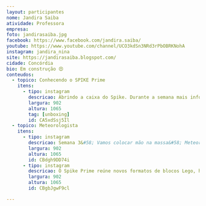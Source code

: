 ```yaml
---
layout: participantes
nome: Jandira Saiba
atividade: Professora
empresa: 
foto: jandirasaiba.jpg
facebook: https://www.facebook.com/jandira.saiba/
youtube: https://www.youtube.com/channel/UCO3kdSn3NRd3rPbOBRKNohA 
instagram: jandira_nina
site: https://jandirasaiba.blogspot.com/
cidade: Concórdia
bio: Em construção 😍
conteudos:
  - topico: Conhecendo o SPIKE Prime
    itens: 
      - tipo: instagram
        descricao: Abrindo a caixa do Spike. Durante a semana mais informações, falando um pouco mais detalhado de cada peça. 😍😍😍😍😍.
        largura: 902
        altura: 1065
        tag: [unboxing]
        id: CA5xdSsj5Il
  - topico: Meteorologista
    itens: 
      - tipo: instagram
        descricao: Semana 3&#58; Vamos colocar mão na massa&#58; Meteorologista para iniciar a semana de Construção. Já que o SPIKE veio para acelerar ainda mais a aprendizagem STEM ( integração das disciplinas de ciências, matemática, artes, tecnologias e engenharias). Segue as algumas informações sobre a montagem escolhida. <br>Meteorologista &#58; o profissional que estuda a atmosfera seus fenômenos e interação. Qual é a função de um meteorologista? O meteorologista tem as atividades relacionadas às ciências atmosféricas, ou seja, estuda e pesquisa sobre as áreas meteorológicas e climatológicas; está diretamente ligado as previsões do clima e tempo; para todo o território nacional, é responsável por monitorar as condições meteorológicas; suas pesquisas..<br>A faixa salarial do Meteorologista CBO 2133-15 fica entre R$ 4.384,00 salário mediana da pesquisa e o teto salarial de R$ 11.353,07, sendo que R$ 4.735,93 é a média do piso salarial 2020 de acordos, convenções coletivas e dissídios levando em conta profissionais com carteira assinada em regime CLT de todo o Brasil.<br> A graduação em Meteorologia tem duração de quatro anos. Como as previsões são feitas com base em cálculos, a carga horária de Matemática e Física é grande e de extrema importância. Os primeiros anos possuem foco maior em disciplinas das Ciências Exatas.<br> Os instrumentos meteorológicos são instrumentos científicos utilizados no estudo do clima. Estudar o tempo requer o uso de equipamentos que podem medir coisas como direção do vento, umidade, pressão atmosférica, radiação solar, precipitação, temperatura, velocidade do vento, e assim por diante.
        largura: 902
        altura: 1065
        id: CBdgh9DD74i
      - tipo: instagram
        descricao: O Spike Prime reúne novos formatos de blocos Lego, hardware simples de utilizar e linguagem de programação intuitiva do tipo arraste e solte baseada em Scratch. Formado por um Hub programável, sensores e motores, altamente precisos que, juntamente com uma grande variedade de elementos de construção coloridos da Lego Education, permite que os alunos projetem e construam robôs divertidos, dispositivos dinâmicos e outros modelos interativos. Vamos brincar?
        largura: 902
        altura: 1065
        id: CBgbJgwF9cl

---
```

